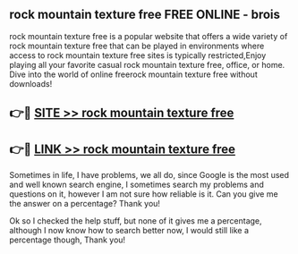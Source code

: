 ## rock mountain texture free FREE ONLINE - brois

rock mountain texture free is a popular website that offers a wide variety of rock mountain texture free that can be played in environments where access to rock mountain texture free sites is typically restricted,Enjoy playing all your favorite casual rock mountain texture free, office, or home. Dive into the world of online freerock mountain texture free without downloads!

## 👉🔴 [SITE >> rock mountain texture free](http://news.freeplayer.one?title=rock_mountain_texture_free&ref=FRRE)

## 👉🔴 [LINK >> rock mountain texture free](http://news.freeplayer.one?title=rock_mountain_texture_free&ref=FREE)

Sometimes in life, I have problems, we all do, since Google is the most used and well known search engine, I sometimes search my problems and questions on it, however I am not sure how reliable is it. Can you give me the answer on a percentage? Thank you!

Ok so I checked the help stuff, but none of it gives me a percentage, although I now know how to search better now, I would still like a percentage though, Thank you!